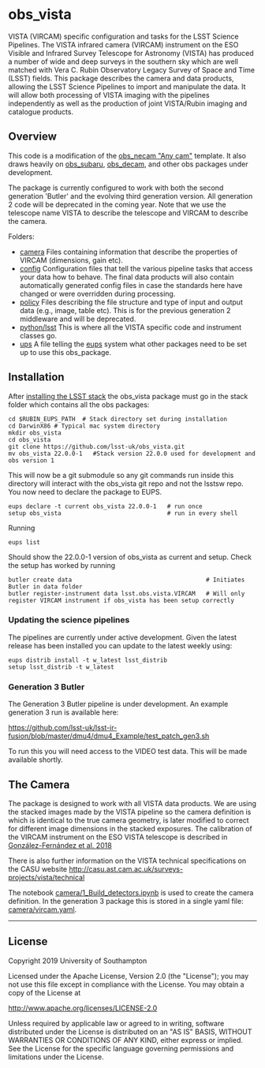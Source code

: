 # obs_vista
VISTA (VIRCAM) specific configuration and tasks for the LSST Science Pipelines. The VISTA infrared camera (VIRCAM) instrument on the ESO Visible and Infrared Survey Telescope
for Astronomy (VISTA) has produced a number of wide and deep surveys in the southern sky which are well matched with Vera C. Rubin Observatory Legacy Survey of Space and Time (LSST) fields. This package describes the camera and data products, allowing the LSST Science Pipelines to import and manipulate the data. It will allow both processing of VISTA imaging with the pipelines independently as well as the production of joint VISTA/Rubin imaging and catalogue products.

## Overview

This code is a modification of the [obs\_necam "Any cam"](https://github.com/jrmullaney/obs_necam) template. It also draws heavily on [obs\_subaru](https://github.com/lsst/obs_subaru), [obs\_decam](https://github.com/lsst/obs_decam), and other obs packages under development.

The package is currently configured to work with both the second generation 'Butler' and the evolving third generation version. All generation 2 code will be deprecated in the coming year. Note that we use the telescope name VISTA to describe the telescope and VIRCAM to describe the camera. 

Folders:

- [camera](camera) Files containing information that describe the properties of VIRCAM (dimensions, gain etc).
- [config](config) Configuration files that tell the various pipeline tasks that access your data how to behave. The final data products will also contain automatically generated config files in case the standards here have changed or were overridden during processing.
- [policy](policy) Files describing the file structure and type of input and output data (e.g., image, table etc). This is for the previous generation 2 middleware and will be deprecated.
- [python/lsst](python/lsst) This is where all the VISTA specific code and instrument classes go.
- [ups](ups) A file telling the [eups](https://developer.lsst.io/stack/eups-tutorial.html) system what other packages need to be set up to use this obs_package.

## Installation

After [installing the LSST stack](https://pipelines.lsst.io/install/newinstall.html) the obs_vista package must go in the stack folder which contains all the obs packages:


```Shell
cd $RUBIN_EUPS_PATH  # Stack directory set during installation
cd DarwinX86 # Typical mac system directory
mkdir obs_vista
cd obs_vista
git clone https://github.com/lsst-uk/obs_vista.git
mv obs_vista 22.0.0-1   #Stack version 22.0.0 used for development and obs version 1
```

This will now be a git submodule so any git commands run inside this directory will interact with the obs_vista git repo and not the lsstsw repo. You now need to declare the package to EUPS.

```Shell
eups declare -t current obs_vista 22.0.0-1   # run once
setup obs_vista                              # run in every shell
```

Running 

```Shell
eups list
```

Should show the 22.0.0-1 version of obs_vista as current and setup. Check the setup has worked by running

```Shell
butler create data                                      # Initiates Butler in data folder
butler register-instrument data lsst.obs.vista.VIRCAM   # Will only register VIRCAM instrument if obs_vista has been setup correctly
```

### Updating the science pipelines

The pipelines are currently under active development. Given the latest release has been installed you can update to the latest weekly using:

```Shell
eups distrib install -t w_latest lsst_distrib
setup lsst_distrib -t w_latest
```

### Generation 3 Butler

The Generation 3 Butler pipeline is under development. An example generation 3 run is available here:

https://github.com/lsst-uk/lsst-ir-fusion/blob/master/dmu4/dmu4_Example/test_patch_gen3.sh

To run this you will need access to the VIDEO test data. This will be made available shortly.



## The Camera

The package is designed to work with all VISTA data products. 
We are using the stacked images made by the VISTA pipeline so the camera definition is which is identical to the true camera geometry, is later modified to correct for different image dimensions in the stacked exposures.
The calibration of the VIRCAM instrument on the ESO VISTA telescope is described in [González-Fernández et al. 2018](https://ui.adsabs.harvard.edu/abs/2018MNRAS.474.5459G/abstract)

There is also further information on the VISTA technical specifications on the CASU website http://casu.ast.cam.ac.uk/surveys-projects/vista/technical

The notebook [camera/1_Build_detectors.ipynb](camera/1_Build_detectors.ipynb) is used to create the camera definition. In the generation 3 package this is stored in a single yaml file: [camera/vircam.yaml](camera/vircam.yaml).


---

## License

Copyright 2019 University of Southampton

Licensed under the Apache License, Version 2.0 (the "License");
you may not use this file except in compliance with the License.
You may obtain a copy of the License at

http://www.apache.org/licenses/LICENSE-2.0

Unless required by applicable law or agreed to in writing, software
distributed under the License is distributed on an "AS IS" BASIS,
WITHOUT WARRANTIES OR CONDITIONS OF ANY KIND, either express or implied.
See the License for the specific language governing permissions and
limitations under the License.
